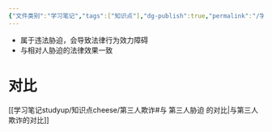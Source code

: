 ```yaml
---
{"文件类别":"学习笔记","tags":["知识点"],"dg-publish":true,"permalink":"/学习笔记studyup/知识点cheese/第三人胁迫/","dgPassFrontmatter":true,"created":"2024-07-17T11:40:45.894+08:00","updated":"2024-09-15T18:46:32.188+08:00"}
---
```


- 属于违法胁迫，会导致法律行为效力障碍
- 与相对人胁迫的法律效果一致
# 对比
[[学习笔记studyup/知识点cheese/第三人欺诈#与 第三人胁迫 的对比\|与第三人欺诈的对比]]
